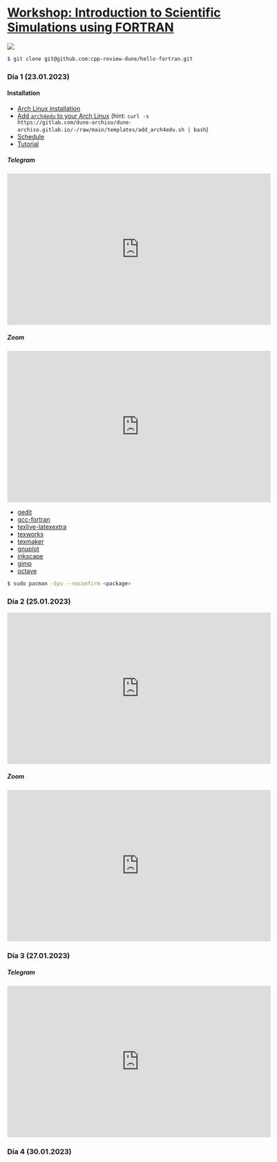 # [Workshop: Introduction to Scientific Simulations using FORTRAN](http://transparencia.concytec.gob.pe/images/2021/RESOLUCIONES_DIRECCION_EJECUTIVA/RDE-041-2021-FONDECYT-DE.pdf.pdf)

![](https://user-images.githubusercontent.com/21283014/213923808-5ed328f2-b59b-4f30-95be-8ac9d30628a3.jpg)

```bash
$ git clone git@github.com:cpp-review-dune/hello-fortran.git
```

### Día 1 (23.01.2023)

#### Installation

- [Arch Linux installation](https://wiki.archlinux.org/title/Installation_guide)
- [Add `arch4edu` to your Arch Linux](https://github.com/arch4edu/arch4edu/wiki/Add-arch4edu-to-your-Archlinux) (hint: `curl -s https://gitlab.com/dune-archiso/dune-archiso.gitlab.io/-/raw/main/templates/add_arch4edu.sh | bash`)
- [Schedule](https://murena.io/s/2mgrRZMpEbj6354)
- [Tutorial](https://murena.io/s/jxija4aoBd37ofG)

##### Telegram

<iframe width="610" height="350"
  sandbox="allow-same-origin allow-scripts allow-popups"
  src="https://www.youtube-nocookie.com/embed/JzBGxTrW6DY"
  frameborder="0" allowfullscreen>
</iframe>

##### Zoom

<iframe width="610" height="350"
  sandbox="allow-same-origin allow-scripts allow-popups"
  src="https://www.youtube-nocookie.com/embed/nTNaRVG1RQo"
  frameborder="0" allowfullscreen>
</iframe>

- [gedit](https://archlinux.org/packages/community/x86_64/gedit)
- [gcc-fortran](https://archlinux.org/packages/core/x86_64/gcc-fortran)
- [texlive-latexextra](https://archlinux.org/packages/extra/any/texlive-latexextra)
- [texworks](https://archlinux.org/packages/community/x86_64/texworks)
- [texmaker](https://archlinux.org/packages/community/x86_64/texmaker)
- [gnuplot](https://archlinux.org/packages/extra/x86_64/gnuplot)
- [inkscape](https://archlinux.org/packages/extra/x86_64/inkscape)
- [gimp](https://archlinux.org/packages/extra/x86_64/gimp)
- [octave](https://archlinux.org/packages/community/x86_64/octave)

```bash
$ sudo pacman -Syu --noconfirm <package>
```

### Día 2 (25.01.2023)

<iframe width="610" height="350"
  sandbox="allow-same-origin allow-scripts allow-popups"
  src="https://www.youtube-nocookie.com/embed/Zsw3q_ufWrk"
  frameborder="0" allowfullscreen>
</iframe>

##### Zoom

<iframe width="610" height="350"
  sandbox="allow-same-origin allow-scripts allow-popups"
  src="https://www.youtube-nocookie.com/embed/kf0D5Gua4hk"
  frameborder="0" allowfullscreen>
</iframe>

### Día 3 (27.01.2023)

##### Telegram

<iframe width="610" height="350"
  sandbox="allow-same-origin allow-scripts allow-popups"
  src="https://www.youtube-nocookie.com/embed/0Jdgu4WB5eA"
  frameborder="0" allowfullscreen>
</iframe>

<!-- ##### Zoom

<iframe width="610" height="350"
  sandbox="allow-same-origin allow-scripts allow-popups"
  src="https://www.youtube-nocookie.com/embed/kf0D5Gua4hk"
  frameborder="0" allowfullscreen>
</iframe> -->

### Día 4 (30.01.2023)